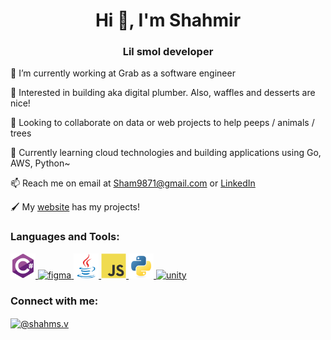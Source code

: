 <h1 align="center">Hi 👋, I'm Shahmir</h1>
<h3 align="center">Lil smol developer</h3>

🌱 I’m currently working at Grab as a software engineer

👀 Interested in building aka digital plumber. Also, waffles and desserts are nice!

👯 Looking to collaborate on data or web projects to help peeps / animals / trees

🎨 Currently learning cloud technologies and building applications using Go, AWS, Python~

📫 Reach me on email at Sham9871@gmail.com or [LinkedIn](https://linkedin.com/in/shahmir-varqha)

🖌️ My <a href="https://www.smolwaffle.com" target="_blank">website</a> has my projects!

<h3 align="left">Languages and Tools:</h3>
<p align="left"> <a href="https://www.w3schools.com/cs/" target="_blank"> <img src="https://raw.githubusercontent.com/devicons/devicon/master/icons/csharp/csharp-original.svg" alt="csharp" width="40" height="40"/> </a> <a href="https://www.figma.com/" target="_blank"> <img src="https://www.vectorlogo.zone/logos/figma/figma-icon.svg" alt="figma" width="40" height="40"/> </a> <a href="https://www.java.com" target="_blank"> <img src="https://raw.githubusercontent.com/devicons/devicon/master/icons/java/java-original.svg" alt="java" width="40" height="40"/> </a> <a href="https://developer.mozilla.org/en-US/docs/Web/JavaScript" target="_blank"> <img src="https://raw.githubusercontent.com/devicons/devicon/master/icons/javascript/javascript-original.svg" alt="javascript" width="40" height="40"/> </a> <a href="https://www.python.org" target="_blank"> <img src="https://raw.githubusercontent.com/devicons/devicon/master/icons/python/python-original.svg" alt="python" width="40" height="40"/> </a> <a href="https://unity.com/" target="_blank"> <img src="https://www.vectorlogo.zone/logos/unity3d/unity3d-icon.svg" alt="unity" width="40" height="40"/> </a> </p>

<h3 align="left">Connect with me:</h3>
<p align="left">
<a href="https://instagram.com/shahms.v" target="blank"><img align="center" src="https://raw.githubusercontent.com/rahuldkjain/github-profile-readme-generator/master/src/images/icons/Social/instagram.svg" alt="@shahms.v" height="30" width="40" /></a>
</p>

<!---
Light2Dark/Light2Dark is a ✨ special ✨ repository because its `README.md` (this file) appears on your GitHub profile.
You can click the Preview link to take a look at your changes.
--->
